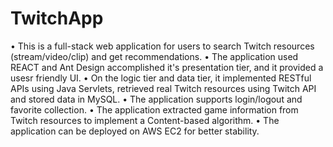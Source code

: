 # TwitchApp

• This is a full-stack web application for users to search Twitch resources (stream/video/clip) and get recommendations. 
• The application used REACT and Ant Design accomplished it's presentation tier, and it provided a usesr friendly UI. 
• On the logic tier and data tier, it implemented RESTful APIs using Java Servlets, retrieved real Twitch resources using Twitch API and stored data in MySQL. 
• The application supports login/logout and favorite collection. • The application extracted game information from Twitch resources to implement a Content-based algorithm. 
• The application can be deployed on AWS EC2 for better stability.
